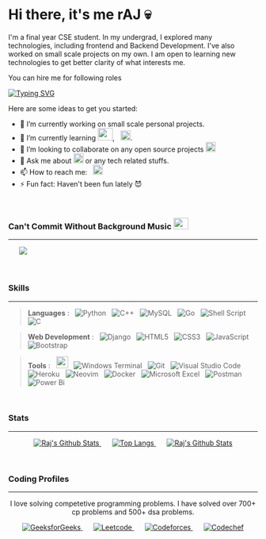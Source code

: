 # Hi there, it's me rAJ 💀 

I'm a final year CSE student. In my undergrad, I explored many technologies, including 
frontend and Backend Development. I've also worked on small scale projects on my own.
I am open to learning new technologies to get better clarity of what interests me.

You can hire me for following roles

 [![Typing SVG](https://readme-typing-svg.demolab.com?font=Fira+Code&weight=600&size=22&duration=3000&pause=800&color=741B35&vCenter=true&width=250&height=22&lines=Web+Developer;Backend+Developer;Data+analyst;Software+Developer)](https://git.io/typing-svg)


Here are some ideas to get you started:

- 🔭 I’m currently working on small scale personal projects.
- 🌱 I’m currently learning  <img height="25" width="30" src="https://cdn.simpleicons.org/go" />, &nbsp; <img height="20" width="20" src="https://cdn.simpleicons.org/django" />.
- 👯 I’m looking to collaborate on any open source projects <img height="20" width="20" src="https://unpkg.com/simple-icons@v8/icons/opensourceinitiative.svg" />
- 💬 Ask me about   <img height="20" width="20" src="https://cdn.simpleicons.org/python" /> or any tech related stuffs.
- 📫 How to reach me:  &nbsp; [<img height="20" width="20" src="https://cdn.simpleicons.org/linkedin" />](https://www.linkedin.com/in/raj-kumar-b09551219/) 
- ⚡ Fun fact: Haven't been fun lately 😈

<br />

### Can't Commit Without Background Music <img style="justify-content: center" height="23" width="30" src="https://cdn.simpleicons.org/spotify" />
---

&ensp; &ensp; [<img src="https://spotify-github-profile.vercel.app/api/view?uid=t7yrua42ez184xn7vm9cq79ah&cover_image=true&theme=default&show_offline=false&background_color=121212&interchange=true&bar_color=53b14f&bar_color_cover=true" target=_blank />](https://open.spotify.com/user/t7yrua42ez184xn7vm9cq79ah)

<br />

<!---

### Skills
---

> **Languages** : &nbsp; <img height="24" width="24" src="https://cdn.simpleicons.org/python" /> &nbsp; <img height="24" width="24" src="https://cdn.simpleicons.org/cplusplus" />  &nbsp; <img height="35" width="40" src="https://cdn.simpleicons.org/mysql" /> &nbsp; <img height="30" width="30" src="https://cdn.simpleicons.org/go" /> &nbsp; <img height="24" width="24" src="https://cdn.simpleicons.org/gnubash" />

> **Web Development** : &nbsp; <img height="24" width="24" src="https://cdn.simpleicons.org/django" /> &nbsp; <img height="24" width="24" src="https://cdn.simpleicons.org/html5" /> &nbsp; <img height="24" width="24" src="https://cdn.simpleicons.org/css3" /> &nbsp; <img height="24" width="24" src="https://cdn.simpleicons.org/javascript" /> &nbsp; <img height="24" width="24" src="https://cdn.simpleicons.org/bootstrap" />

> **Tools** : &nbsp; <img height="24" width="24" src="https://cdn.simpleicons.org/gnometerminal" /> &nbsp; <img height="24" width="24" src="https://cdn.simpleicons.org/git" /> &nbsp; <img height="24" width="24" src="https://cdn.simpleicons.org/visualstudiocode" /> &nbsp; <img height="24" width="24" src="https://cdn.simpleicons.org/heroku" /> &nbsp; <img height="24" width="24" src="https://cdn.simpleicons.org/nano" /> &nbsp; <img height="24" width="24" src="https://cdn.simpleicons.org/docker" /> &nbsp; <img height="24" width="24" src="https://cdn.simpleicons.org/microsoftexcel" /> &nbsp;

<br />

-->


### Skills
---

> **Languages** : &nbsp; ![Python](https://img.shields.io/badge/python-3670A0?style=for-the-badge&logo=python&logoColor=ffdd54)
 &nbsp; ![C++](https://img.shields.io/badge/c++-%2300599C.svg?style=for-the-badge&logo=c%2B%2B&logoColor=white)  &nbsp; ![MySQL](https://img.shields.io/badge/mysql-%2300f.svg?style=for-the-badge&logo=mysql&logoColor=white) &nbsp; ![Go](https://img.shields.io/badge/go-%2300ADD8.svg?style=for-the-badge&logo=go&logoColor=white) &nbsp; ![Shell Script](https://img.shields.io/badge/shell_script-%23121011.svg?style=for-the-badge&logo=gnu-bash&logoColor=white) &nbsp; ![C](https://img.shields.io/badge/c-%2300599C.svg?style=for-the-badge&logo=c&logoColor=white)

> **Web Development** : &nbsp; ![Django](https://img.shields.io/badge/django-%23092E20.svg?style=for-the-badge&logo=django&logoColor=white) &nbsp; ![HTML5](https://img.shields.io/badge/html5-%23E34F26.svg?style=for-the-badge&logo=html5&logoColor=white) &nbsp; ![CSS3](https://img.shields.io/badge/css3-%231572B6.svg?style=for-the-badge&logo=css3&logoColor=white) &nbsp; ![JavaScript](https://img.shields.io/badge/javascript-%23323330.svg?style=for-the-badge&logo=javascript&logoColor=%23F7DF1E) &nbsp; ![Bootstrap](https://img.shields.io/badge/bootstrap-%23563D7C.svg?style=for-the-badge&logo=bootstrap&logoColor=white)


> **Tools** : &nbsp; <img height="24" width="24" src="https://cdn.simpleicons.org/gnometerminal" /> &nbsp; ![Windows Terminal](https://img.shields.io/badge/Windows%20Terminal-%234D4D4D.svg?style=for-the-badge&logo=windows-terminal&logoColor=white) &nbsp; ![Git](https://img.shields.io/badge/git-%23F05033.svg?style=for-the-badge&logo=git&logoColor=white) &nbsp; ![Visual Studio Code](https://img.shields.io/badge/Visual%20Studio%20Code-0078d7.svg?style=for-the-badge&logo=visual-studio-code&logoColor=white) &nbsp; ![Heroku](https://img.shields.io/badge/heroku-%23430098.svg?style=for-the-badge&logo=heroku&logoColor=white) &nbsp; ![Neovim](https://img.shields.io/badge/NeoVim-%2357A143.svg?&style=for-the-badge&logo=neovim&logoColor=white) &nbsp; ![Docker](https://img.shields.io/badge/docker-%230db7ed.svg?style=for-the-badge&logo=docker&logoColor=white) &nbsp; ![Microsoft Excel](https://img.shields.io/badge/Microsoft_Excel-217346?style=for-the-badge&logo=microsoft-excel&logoColor=white) &nbsp; ![Postman](https://img.shields.io/badge/Postman-FF6C37?style=for-the-badge&logo=postman&logoColor=white) &nbsp; 
>![Power Bi](https://img.shields.io/badge/power_bi-F2C811?style=for-the-badge&logo=powerbi&logoColor=black)

<br />


### Stats
---

<p align="center">
  <a href="https://github.com/rAJ-1312/">
      <img src="https://github-readme-stats.vercel.app/api?username=rAJ-1312&show_icons=true&rank_icon=github" alt="Raj's Github Stats">
  </a>
  &ensp;
  &ensp;
  <a href="https://github.com/rAJ-1312/">
      <img src="https://github-readme-stats.vercel.app/api/top-langs/?username=rAJ-1312&layout=compact" alt="Top Langs">
  </a>
  &ensp;
  &ensp;
  <a href="https://github.com/rAJ-1312/">
      <img src="https://streak-stats.demolab.com/?user=rAJ-1312" alt="Raj's Github Stats">
  </a>
</p>


<br />


<!-- ### Some Repo
---


<p align="center">
  <a href="https://github.com/rAJ-1312/">
      <img src="https://github-readme-stats.vercel.app/api/pin/?username=rAJ-1312&repo=Chatbot-in-Python-NLTK" alt="Chatbot-in-Python-NLTK">
  </a>
 <a href="https://github.com/rAJ-1312/">
      <img src="https://github-readme-stats.vercel.app/api/pin/?username=rAJ-1312&repo=Portfolio" alt="Portfolio">
  </a>
 <a href="https://github.com/rAJ-1312/">
      <img src="https://github-readme-stats.vercel.app/api/pin/?username=rAJ-1312&repo=Django-Blog-Application" alt="Django-Blog-Application">
  </a>
</p>
 -->
 
 ### Coding Profiles
 ---
 
 <p align="center" >I love solving competetive programming problems. I have solved over 700+ cp problems and 500+ dsa problems. </p>

<p align="center">
    <a href="https://auth.geeksforgeeks.org/user/___r___a___j/">
      <img src="https://img.shields.io/badge/GeeksforGeeks-gray?style=for-the-badge&logo=geeksforgeeks&logoColor=35914c" alt="GeeksforGeeks">
    </a>
    &ensp;
    &ensp;
    <a href="https://leetcode.com/rj_raj/">
      <img src="https://img.shields.io/badge/LeetCode-000000?style=for-the-badge&logo=LeetCode&logoColor=#d16c06" alt="Leetcode">
    </a>
    &ensp;
    &ensp;
    <a href="https://codeforces.com/profile/___r___a___j">
      <img src="https://img.shields.io/badge/Codeforces-445f9d?style=for-the-badge&logo=Codeforces&logoColor=white" alt="Codeforces">
    </a>
    &ensp;
    &ensp;
    <a href="https://www.codechef.com/users/raj_12_dec_20">
      <img src="https://img.shields.io/badge/CodeChef-%23964B00.svg?style=for-the-badge&logo=CodeChef&logoColor=white" alt="Codechef">
    </a>
</p>


<!-- ![CodeChef](https://img.shields.io/badge/CodeChef-%23964B00.svg?style=for-the-badge&logo=CodeChef&logoColor=white) ![Codeforces](https://img.shields.io/badge/Codeforces-445f9d?style=for-the-badge&logo=Codeforces&logoColor=white) ![LeetCode](https://img.shields.io/badge/LeetCode-000000?style=for-the-badge&logo=LeetCode&logoColor=#d16c06) ![Hackerrank](https://img.shields.io/badge/-Hackerrank-2EC866?style=for-the-badge&logo=HackerRank&logoColor=white) ![GeeksForGeeks](https://img.shields.io/badge/GeeksforGeeks-gray?style=for-the-badge&logo=geeksforgeeks&logoColor=35914c) -->



<!---
**rAJ-1312/rAJ-1312** is a ✨ _special_ ✨ repository because its `README.md` (this file) appears on your GitHub profile.


-->
